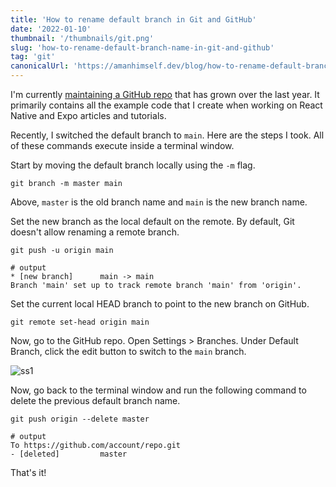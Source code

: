 ```yaml
---
title: 'How to rename default branch in Git and GitHub'
date: '2022-01-10'
thumbnail: '/thumbnails/git.png'
slug: 'how-to-rename-default-branch-name-in-git-and-github'
tag: 'git'
canonicalUrl: 'https://amanhimself.dev/blog/how-to-rename-default-branch-name-in-git-and-github/'
---
```


I'm currently [maintaining a GitHub repo](https://github.com/amandeepmittal/react-native-examples) that has grown over the last year. It primarily contains all the example code that I create when working on React Native and Expo articles and tutorials.

Recently, I switched the default branch to `main`. Here are the steps I took. All of these commands execute inside a terminal window.

Start by moving the default branch locally using the `-m` flag.

```shell
git branch -m master main
```

Above, `master` is the old branch name and `main` is the new branch name.

Set the new branch as the local default on the remote. By default, Git doesn't allow renaming a remote branch.

```shell
git push -u origin main

# output
* [new branch]      main -> main
Branch 'main' set up to track remote branch 'main' from 'origin'.
```

Set the current local HEAD branch to point to the new branch on GitHub.

```shell
git remote set-head origin main
```

Now, go to the GitHub repo. Open Settings > Branches. Under Default Branch, click the edit button to switch to the `main` branch.

![ss1](https://i.imgur.com/T9Mm8g5.png)

Now, go back to the terminal window and run the following command to delete the previous default branch name.

```shell
git push origin --delete master

# output
To https://github.com/account/repo.git
- [deleted]         master
```

That's it!
